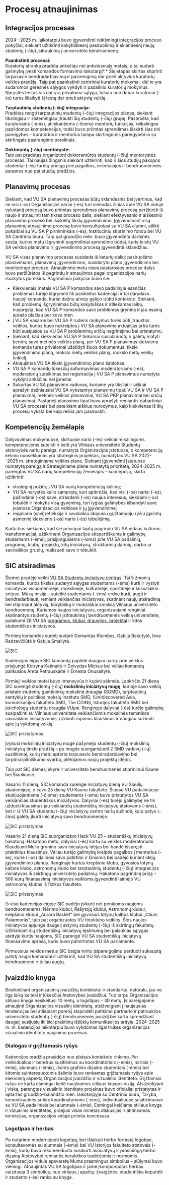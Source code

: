 # Procesų atnaujinimas

## Integracijos procesas

2024--2025 m. laikotarpiu buvo įgyvendinti reikšmingi integracijos
proceso pokyčiai, siekiant užtikrinti kokybiškesnį pasiruošimą ir
sklandesnį naujų studentų (-čių) įsitraukimą į universiteto bendruomenę.

**Paankstinti procesai:**\
Kuratorių atranka pradėta anksčiau nei ankstesniais metais, o tai sudarė
galimybę įvesti komandos formavimo laikotarpį*.* Šis etapas skirtas
stiprinti tarpusavio bendradarbiavimą ir pasirengimą dar prieš aktyvios
kuratorių veiklos pradžią. Taip pat paankstinti centriniai kuratorių
mokymai, dėl to yra sudaromos geresnės sąlygos vykdyti ir padalinio
kuratorių mokymus. Narystės testas vis dar yra privaloma sąlyga, tačiau
nuo dabar kuratoriai (-ės) turės išlaikyti šį testą dar prieš aktyvią
veiklą.

**Tarptautinių studentų (-čių) integracija:**\
Pradėtas rengti tarptautinių studentų (-čių) integracijos planas,
siekiant tikslingiau ir sistemingiau įtraukti šią studentų (-čių) grupę.
Pastebėta, kad kuratoriams (-ėms), atliekantiems (-čioms) mentorių
funkcijas, reikalingos papildomos kompetencijos, todėl buvo priimtas
sprendimas išskirti šias dvi pareigybes – kuratorius ir mentorius tampa
skirtingomis pareigybėmis su skirtingais pasirengimo poreikiais.

**Doktorantų (-čių) mentorystė:**\
Taip pat pradėtas organizuoti doktorantūros studentų (-čių) mentorystės
procesas. Tai naujas žingsnis siekiant užtikrinti, kad ir šios studijų
pakopos studentai (-ės) turėtų prieigą prie pagalbos, orientacijos ir
bendruomeninės paramos nuo pat studijų pradžios.

## Planavimų procesas

Siekiant, kad VU SA planavimų procesas būtų sklandesnis bei įvertinus, kad ne visi (-os) Organizacijos nariai (-ės) turi vienodas žinias apie VU SA viduje vykstantį procesą buvo priimtas sprendimas planavimų procesą peržiūrėti iš naujo ir atnaujinti tam tikras proceso dalis, siekiant efektyvesnio ir aiškesnio planavimo proceso bei išsikeltų tikslų įgyvendinimo. Įgyvendinant visą planavimų atnaujinimo procesą buvo konsultuotasi su VU SA alumni, atlikti pokalbiai su VU SA P pirmininkais (-ės), Instituciniu stiprinimo fondu bei VU SA Centriniu biuru. Taip pat gruodžio mėn. buvo įgyvendinta darbinės sesija, kurios metu išgryninti pagrindiniai sprendimo būdai, kurie leistų VU SA veiklos planavimo ir įgyvendinimo procesą įgyvendinti sklandžiau.

VU SA visas planavimo procesas susideda iš keturių dalių: pasiruošimo
planavimams, planavimų įgyvendinimo, susidaryto plano įgyvendinimo bei
monitoringo proceso. Atnaujinimo metu visos pastarosios proceso dalys
buvo peržiūrėtos iš pagrindų ir atnaujintos pagal organizacijos narių
išsakytus poreikius. Pagrindiniai pokyčiai buvo šie:

- Kiekvienais metais VU SA P komandos savo padalinyje esančias problemas
turėjo išgryninti tik pasikeitus kadencijai ir tai darydavo naujoji
komanda, kuriai dažnu atveju galėjo trūkti konteksto. Siekiant, kad
problemų išgryninimas būtų kokybiškas ir atliekamas laiku, nuspręsta,
kad VU SA P komandos savo problemas grynina ir jau esamą aprašo plačiau
per kovo mėn.
- Į VU SA vasaros bei VU SA P rudens mokymus turės būti įtrauktos
veiklos, kurios buvo nukreiptos į VU SA planavimo aktualijas arba turės
būti susijusios su VU SA P probleminių sričių nagrinėjimu bei
pristatymu.
- Siekiant, kad kiekvienas VU SA P tinkamai susiplanuotų ir galėtų
matyti bendrą savo metinės veiklos planą, per VU SA P planavimus
kiekviena komanda turės privalomai užpildyti šiuos dokumentus: tikslo
įgyvendinimo planą, mokslo metų veiklos planą, mokslo metų veiklų
tinklelį.
- Atnaujintas VU SA tikslo įgyvendinimo plano šablonas.
- VU SA P komandų lūkesčių suformavimas moderatoriams (-ės), moderatorių suteikimas bei registracija į VU SA P planavimus numatyta vykdyti
ankščiau nei įprastai.
- Sukurtas VU SA planavimo vadovas, kuriame yra tiksliai ir aiškiai
aprašyti dažniausiai VU SA vykstantys planavimų tipai: VU SA ir VU SA P
planavimai, metinės veiklos planavimai, VU SA PKP planavimai bei sričių
planavimai. Pastarieji planavimo tipai buvo aprašyti remiantis
dabartiniai VU SA procesais bei pateikiant aiškius nurodymus, kaip
kiekvienas iš šių procesų vyksta bei kaip reikia jam pasiruošti.

## Kompetencijų žemėlapis

Dalyvavimas mokymuose, skirtuose nario (-ės) veiklai reikalingoms
kompetencijoms suteikti ir kelti yra Vilniaus universiteto Studentų
atstovybės narių pareiga, numatyta Organizacijos įstatuose, o
kompetencijų kėlimo nuoseklumas yra strateginis projektas, numatytas VU
SA 2022--2025 m. strateginiame veiklos plane. Siekiant įgyvendinti
Įstatuose numatytą pareigą ir Strateginiame plane numatytą prioritetą,
2024-2025 m. parengtas VU SA narių kompetencijų žemėlapis – koncepcija,
skirta užtikrinti:

- strateginį požiūrį į VU SA narių kompetencijų kėlimą;
- VU SA narystės kelio sampratą, kuri apibrėžia, kad visi (-os) nariai
  (-ės), pažindami (-os) save, atrasdami (-os) naujus interesus,
  siekdami (-os) tobulėti ir mokytis visą gyvenimą, turi lygias
  galimybes išbandyti save įvairiose Organizacijos veiklose ir jų
  įgyvendinime;
- reguliaria (savi)refleksija ir savalaikiu abipusiu grįžtamuoju ryšiu
  įgalintą asmeninį kiekvieno (-os) nario (-ės) tobulėjimą.

Kartu bus siekiama, kad šie principai taptų pagrindu VU SA vidaus
kultūros transformacijai, užtikrinant Organizacijos ekspertiškumą ir
galimybę studentams (-ėms), prisijungusiems (-ioms) prie VU SA
padalinių, programų, klubų, projektų, kitų iniciatyvų, struktūrinių
darinių, darbo ar saviraiškos grupių, realizuoti save ir tobulėti.

## SIC atsiradimas

Šiemet pradėjo veikti [VU SA Studentų iniciatyvų
centras](https://www.vusa.lt/lt/kontaktai/sic). Tai 5 žmonių komanda,
kurios tikslas sudaryti sąlygas studentams (-ėms) kurti ir vystyti
iniciatyvas visuomeninėje, mokslinėje, kultūrinėje, sportinėje ir
laisvalaikio srityse. Mūsų misija – suteikti studentams (-ėms) erdvę
kurti, augti ir bendradarbiauti, remiant veikiančias iniciatyvas,
skatinant naujų atsiradimą bei stiprinant aktyvią, kūrybišką ir
moksliškai smalsią Vilniaus universiteto bendruomenę. Kuriamos naujos
iniciatyvos, organizuojami renginiai skatinantys studentų (-čių)
įsitraukimą į bendruomenės veiklą universitete, palaikomi 28 VU SA
[programos, klubai, draugijos,
projektai](https://www.vusa.lt/lt/programos-klubai-projektai) ir kitos
studentiškos iniciatyvos.

Pirminę komandos sudėtį sudarė Domantas Klumbys, Gabija Bakutytė, Ieva
Radzevičiūtė ir Gabija Smailytė.

![SIC](../public/img/other/sic.jpg)

Kadencijos eigoje SIC komandą papildė daugiau narių: prie veiklos
prisijungė Kotryna Katinaitė ir Deivydas Mickus bei vėliau komandą
palikusios Areta Petrauskaitė ir Ernesta Onusaitytė.

Pirmieji veiklos metai buvo intensyvūs ir kupini sėkmės. Lapkričio 21
dieną SIC surengė studentų (-čių) **mokslinių iniciatyvų mugę**, kurioje
savo veiklą pristatė studentų gamtininkų mokslinė draugija (SGMD),
tarptautinių santykių ir politikos mokslų instituto SMD, (Un)discovered
Asia, komunikacijos fakulteto SMD, The COINS, Istorijos fakulteto SMD
bei psichologų studentų draugija VUpsi. Renginyje dalyviai (-ės) turėjo
galimybę susipažinti su Vilniaus universitete veikiančiomis mokslinės
tematikos saviraiškos iniciatyvomis, užduoti rūpimus klausimus ir
daugiau sužinoti apie jų vykdomą veiklą.

![SIC pristatymas](../public/img/other/sic-1.jpg)

Įvykusi mokslinių iniciatyvų mugė pažymėjo studentų (-čių) mokslinių
iniciatyvų tinklo pradžią – po mugės suorganizuoti 2 SMD vadovų (-ių)
susitikimai, kurių metu aptarta tarpusavio bendradarbiavimo bei
tarpdiscipliniškumo svarba, plėtojamos naujų projektų idėjos.

Taip pat SIC dėmesį skyrė ir universiteto bendruomenės stiprinimui Kaune
bei Šiauliuose. 

Vasario 11 dieną, SIC komanda surengė iniciatyvų dieną
VU Šiaulių akademijoje, o kovo 25 dieną VU Kauno fakultete. Šiuose VU
padaliniuose studijuojantiems (-čioms) studentams (-ėms) buvo
pristatytos VU SA veikiančias studentiškos iniciatyvos. Dalyviai (-ės)
turėjo galimybę ne tik užduoti klausimus jau veikiančių studentiškų
iniciatyvų atstovams (-ėms), bet ir iš VU SA studentų (-čių) iniciatyvų
centro narių sužinoti, kaip patys (-čios) galėtų įkurti iniciatyvą savo
bendruomenėje.

![SIC pristatymas](../public/img/other/sic-2.jpg)

Vasario 21 dieną SIC suorganizavo Hack'VU 25 – studentiškų iniciatyvų
hakatoną. Hakatono metu, dalyviai (-ės) kartu su veiklos moderatoriumi
Klaudijumi Meliu grynino savo iniciatyvų idėjas bei bandė išspręsti
praktinius klausimus. Vėliau turėjo galimybę kreiptis pagalbos į
mentorius (-es), kurie (-ios) dalinosi savo patirtimi ir žiniomis bei
padėjo kuriant idėjų įgyvendinimo planus. Renginyje kurtos krepšinio
klubo, gyvosios lotynų kalbos klubo, astronomų klubo bei tarptautinių
studentų (-čių) integracijos iniciatyvos iš skirtingų universiteto
padalinių. Hakatono pagrindinį prizą – 500 eurų finansavimą iniciatyvos
veikloms įgyvendinti laimėjo VU astronomų klubas iš fizikos fakulteto.

![SIC pristatymas](../public/img/other/sic-3.jpg)

Iš viso kadencijos eigoje SIC padėjo įsikurti net penkioms naujoms
bendruomenėms: Nėrimo klubui, Rašytojų klubui, Astronomų klubui,
krepšinio klubui „Aurora Basket" bei gyvosios lotynų kalbos klubui
„Otium Palæmonis", taip pat organizuotos VU fotoklubo veiklos. Šios
naujos iniciatyvos apjungė daugelį aktyvių studentų (-čių) iš skirtingų
fakultetų. Užtikrinant šių studentiškų iniciatyvų tęstinumą bei
palankias sąlygas ateityje kurtis naujoms, SIC parengė VU SA studentiškų
iniciatyvų finansavimo aprašą, kuris buvo patvirtintas VU SA parlamente.

Pirmuosius veiklos metus SIC baigia tvirtu įsipareigojimu perduoti
sukauptą patirtį naujai komandai ir užtikrinti, kad VU SA studentiškų
iniciatyvų bendruomenė ir toliau augtų.

## Įvaizdžio knyga

Besikeičiant organizacinių įvaizdžių kontekstui ir standartui, natūralu, jau ne ilgą laiką keitėsi ir lūkesčiai Atstovybės įvaizdžiui. Tuo tarpu Organizacijos stiliaus knyga nesikeitusi 10 metų, o logotipas – 30 metų. Įsipareigojome atnaujinti Organizacijos vizualinį identitetą, atsižvelgiant į naujausias tendencijas bei atliepiant poreikį atspindėti patikimo partnerio ir patrauklios universiteto studentų (-čių) bendruomenės įvaizdį bei kartu sprendžiant daugelį susijusių iki šiol praktinių iššūkių komunikacijos srityje. 2024–2025 m. m. kadencijos laikotarpiu buvo vykdomas ilgai trukęs organizacijos vizualinio identiteto naujinimo procesas. 

### Dialogas ir grįžtamasis ryšys 

Kadencijos pradžia prasidėjo nuo plataus konteksto rinkimo. Per individualius ir bendrus susitikimus su koordinatoriais (-ėmis), nariais (-ėmis), alumnais (-ėmis), išorės grafinio dizaino studentais (-ėmis) bei kitomis suinteresuotomis šalimis buvo renkamas grįžtamasis ryšys apie kiekvieną aspektą Organizacijos įvaizdžio ir vizualinio identiteto. Grįžtamsis ryšys ne kartą esmingai keitė naujinamos stiliaus knygos viziją. Atsižvelgiant į viską, parengtas vizualinio identiteto projektas buvo oficialiai pristatytas ir aptartas gruodžio–balandžio mėn. laikotarpyje su Centriniu biuru, Taryba, komunikacinės srities koordinatoriams (-ėms), individualiuose susitikimuose su VU SA padaliniais bei alumnais (-ėmis). Esmingai keičiama stiliaus knyga ir vizualinis identitetas, praėjusi visas minėtas diskusijas ir atitinkamas korekcijas, organizacijos viduje priimta koncesusu. 

### Logotipas ir herbas 

Po nutarimo modernizuoti logotipą, bet išlaikyti herbo formatą logotipe, konsultavomės su alumnais (-ėmis) bei VU Istorijos fakulteto atstovais (-ėmis), kurių buvo rekomenduota susikurti asociatyvų ir prasmingą herbo dizainą Atstovybei remiantis heraldikos tradicijomis ir normomis. Organizacijos viduje apsvarstę Mums prasmingus simbolius – siūlymai buvo vieningi. Atnaujintas VU SA logotipas ir jame įkomponuotas herbas vaizduoja 3 simbolius, nuo viršaus į apačią: žvaigždės, studentiška kepurėlė ir studento (-ės) ranka su knyga. 
